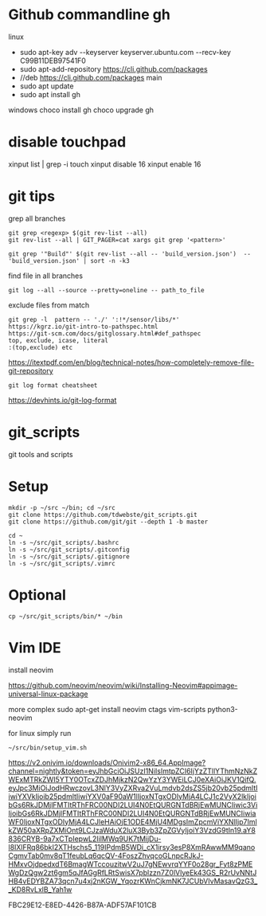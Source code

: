 Github commandline gh
=====================
linux
- sudo apt-key adv --keyserver keyserver.ubuntu.com --recv-key C99B11DEB97541F0
- sudo apt-add-repository https://cli.github.com/packages
- //deb https://cli.github.com/packages <release> main
- sudo apt update
- sudo apt install gh

windows
choco install gh
choco upgrade gh

disable touchpad
===============

xinput list | grep -i touch
xinput disable 16
xinput enable 16

git tips
=======

grep all branches
```
git grep <regexp> $(git rev-list --all)
git rev-list --all | GIT_PAGER=cat xargs git grep '<pattern>'

git grep '"Build"' $(git rev-list --all -- 'build_version.json')  -- 'build_version.json' | sort -n -k3

```
find file in all branches
```
git log --all --source --pretty=oneline -- path_to_file
```
exclude files from match
```
git grep -l  pattern -- './' ':!*/sensor/libs/*'
https://kgrz.io/git-intro-to-pathspec.html
https://git-scm.com/docs/gitglossary.html#def_pathspec
top, exclude, icase, literal
:(top,exclude) etc
```

https://itextpdf.com/en/blog/technical-notes/how-completely-remove-file-git-repository

```
git log format cheatsheet
```
https://devhints.io/git-log-format


git_scripts
===========

git tools and scripts

Setup
====
```
mkdir -p ~/src ~/bin; cd ~/src
git clone https://github.com/tdwebste/git_scripts.git
git clone https://github.com/git/git --depth 1 -b master

cd ~
ln -s ~/src/git_scripts/.bashrc
ln -s ~/src/git_scripts/.gitconfig
ln -s ~/src/git_scripts/.gitignore
ln -s ~/src/git_scripts/.vimrc
```
Optional
==
```
cp ~/src/git_scripts/bin/* ~/bin
```

Vim IDE
=======
install neovim

https://github.com/neovim/neovim/wiki/Installing-Neovim#appimage-universal-linux-package

more complex sudo apt-get install neovim ctags vim-scripts python3-neovim

for linux simply run
```
~/src/bin/setup_vim.sh
```


https://v2.onivim.io/downloads/Onivim2-x86_64.AppImage?channel=nightly&token=eyJhbGciOiJSUzI1NiIsImtpZCI6IjYzZTllYThmNzNkZWExMTRkZWI5YTY0OTcxZDJhMjkzN2QwYzY3YWEiLCJ0eXAiOiJKV1QifQ.eyJpc3MiOiJodHRwczovL3NlY3VyZXRva2VuLmdvb2dsZS5jb20vb25pdmltIiwiYXVkIjoib25pdmltIiwiYXV0aF90aW1lIjoxNTgxODIyMjA4LCJ1c2VyX2lkIjoibGs6RkJDMjlFMTItRThFRC00NDI2LUI4N0EtQURGNTdBRjEwMUNCIiwic3ViIjoibGs6RkJDMjlFMTItRThFRC00NDI2LUI4N0EtQURGNTdBRjEwMUNCIiwiaWF0IjoxNTgxODIyMjA4LCJleHAiOjE1ODE4MjU4MDgsImZpcmViYXNlIjp7ImlkZW50aXRpZXMiOnt9LCJzaWduX2luX3Byb3ZpZGVyIjoiY3VzdG9tIn19.aY8836CRYB-9a7xCTpIepwL2IilMWq9UK7tMijDu-l8IXlFRq86bkI2XTHschs5_119IPdmB5WDi_cX1irsy3esP8XmRAwwMM9qanoCgmvTab0mv8qT1feubLq6qcQV-4FoszZhvqcoGLnpcRJkJ-HMxvOjdpedxdT6BmagWTccouzitwV2uJ7gNEwvrqYYF0o28gr_Fyt8zPMEWgDzQgw2zt6gm5qJfAGgRfLRtSwisX7pblzzn7Z0lVlyeEk43GS_R2rUvNNtJHB4vEDYBZA73qcn7u4xj2nKGW_YqozrKWnCjkmNK7JCUbVIvMasavQzG3__KD8RvLxlB_Yah1w

FBC29E12-E8ED-4426-B87A-ADF57AF101CB
